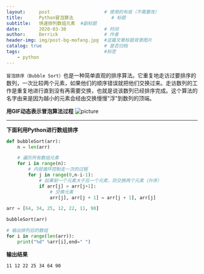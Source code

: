 ```yaml
---
layout:     post   				    # 使用的布局（不需要改）
title:      Python冒泡算法 				# 标题 
subtitle:   快速排列数组元素  #副标题
date:       2020-03-30 				# 时间
author:     Derrick 				# 作者
header-img: img/post-bg-mofang.jpg 	#这篇文章标题背景图片
catalog: true 						# 是否归档
tags:								#标签
    - python
---
```



 
`冒泡排序（Bubble Sort）`也是一种简单直观的排序算法。它重复地走访过要排序的数列，一次比较两个元素，如果他们的顺序错误就把他们交换过来。走访数列的工作是重复地进行直到没有再需要交换，也就是说该数列已经排序完成。这个算法的名字由来是因为越小的元素会经由交换慢慢"浮"到数列的顶端。





**用GIF动态表示冒泡算法过程**
![picture](https://www.runoob.com/wp-content/uploads/2019/03/bubbleSort.gif)




***


**下面利用Python进行数组排序**
```Python
def bubbleSort(arr):
    n = len(arr)

    # 遍历所有数组元素
    for i in range(n):
        # 内层循环控制走一次的过程
        for j in range(0,n-i-1):
            # 如果前一个元素大于后一个元素，则交换两个元素（升序）
            if arr[j] > arr[j+1]:
                # 交换元素
                arr[j], arr[j + 1] = arr[j + 1], arr[j]

arr = [64, 34, 25, 12, 22, 11, 90]

bubbleSort(arr)

# 输出排列后的数组
for i in range(len(arr)):
    print("%d" %arr[i],end=" ")
```


**输出结果**
```Output
11 12 22 25 34 64 90 
```


